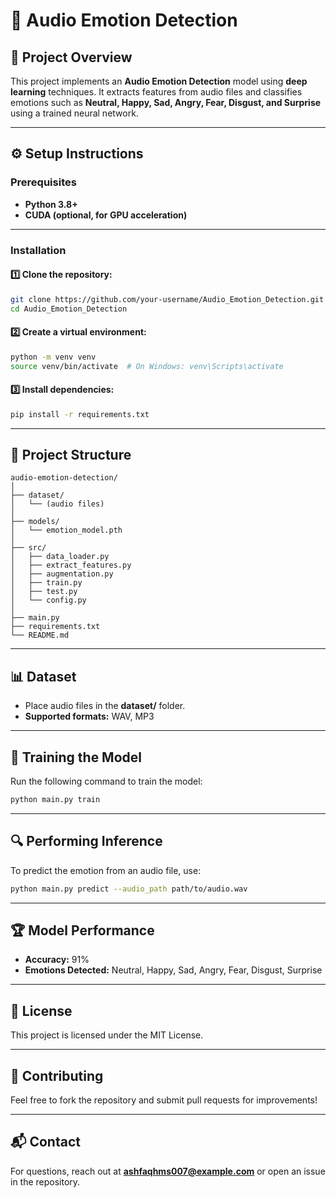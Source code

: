 # 🎵 Audio Emotion Detection  

## 📌 Project Overview  
This project implements an **Audio Emotion Detection** model using **deep learning** techniques. It extracts features from audio files and classifies emotions such as **Neutral, Happy, Sad, Angry, Fear, Disgust, and Surprise** using a trained neural network.  

---

## ⚙️ Setup Instructions  

### **Prerequisites**  
- **Python 3.8+**  
- **CUDA (optional, for GPU acceleration)**  

---

### **Installation**  

#### 1️⃣ Clone the repository:  
```sh  
git clone https://github.com/your-username/Audio_Emotion_Detection.git  
cd Audio_Emotion_Detection  
```

#### 2️⃣ Create a virtual environment:  
```sh  
python -m venv venv  
source venv/bin/activate  # On Windows: venv\Scripts\activate  
```

#### 3️⃣ Install dependencies:  
```sh  
pip install -r requirements.txt  
```

---

## 📂 Project Structure  
```  
audio-emotion-detection/  
│  
├── dataset/  
│   └── (audio files)  
│  
├── models/  
│   └── emotion_model.pth  
│  
├── src/  
│   ├── data_loader.py  
│   ├── extract_features.py  
│   ├── augmentation.py  
│   ├── train.py  
│   ├── test.py  
│   └── config.py  
│  
├── main.py  
├── requirements.txt  
└── README.md  
```

---

## 📊 Dataset  
- Place audio files in the **dataset/** folder.  
- **Supported formats:** WAV, MP3  

---

## 🎯 Training the Model  
Run the following command to train the model:  
```sh  
python main.py train  
```

---

## 🔍 Performing Inference  
To predict the emotion from an audio file, use:  
```sh  
python main.py predict --audio_path path/to/audio.wav  
```

---

## 🏆 Model Performance  
- **Accuracy:** 91%  
- **Emotions Detected:** Neutral, Happy, Sad, Angry, Fear, Disgust, Surprise  

---

## 📜 License  
This project is licensed under the MIT License.  

---

## 🤝 Contributing  
Feel free to fork the repository and submit pull requests for improvements!  

---

## 📬 Contact  
For questions, reach out at **ashfaqhms007@example.com** or open an issue in the repository.

